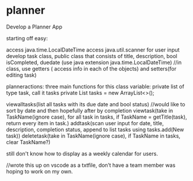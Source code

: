 # planner
Develop a Planner App 

starting off easy:

access java.time.LocalDateTime
access java.util.scanner for user input
develop task class, public class that consists of title, description, bool isCompleted, duedate (use java extension java.time.LocalDateTime)
//in class, use getters ( access info in each of the objects) and setters(for editing task)

planneractions:
three main functions for this class
variable: private list of type task, call it tasks private List<Task> tasks = new ArrayList<>();

viewalltasks(list all tasks with its due date and bool status) //would like to sort by date and then hopefully after by completion
viewtask(take in TaskName(ignore case), for all task in tasks, if TaskName = getTitle(task), return every item in task.) 
addtask(scan user input for date, title, description, completion status, append to list tasks using tasks.add(New task))
deletetask(take in TaskName(ignore case), if TaskName in tasks, clear TaskName?)


still don't know how to display as a weekly calendar for users.

//wrote this up on vscode as a txtfile, don’t have a team member was hoping to work on my own. 

